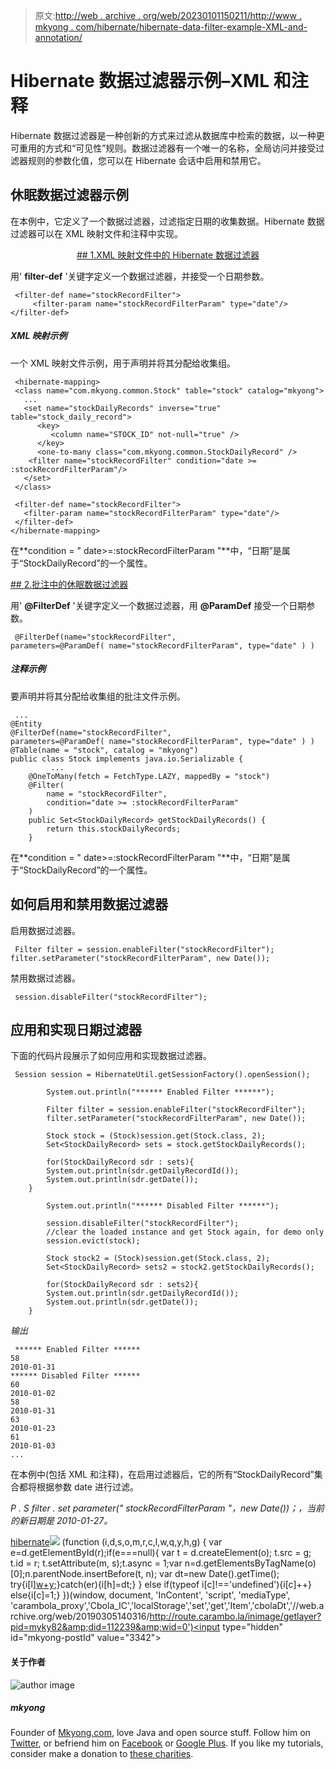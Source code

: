 > 原文:[http://web . archive . org/web/20230101150211/http://www . mkyong . com/hibernate/hibernate-data-filter-example-XML-and-annotation/](http://web.archive.org/web/20230101150211/http://www.mkyong.com/hibernate/hibernate-data-filter-example-xml-and-annotation/)

# Hibernate 数据过滤器示例–XML 和注释

Hibernate 数据过滤器是一种创新的方式来过滤从数据库中检索的数据，以一种更可重用的方式和“可见性”规则。数据过滤器有一个唯一的名称，全局访问并接受过滤器规则的参数化值，您可以在 Hibernate 会话中启用和禁用它。

## 休眠数据过滤器示例

在本例中，它定义了一个数据过滤器，过滤指定日期的收集数据。Hibernate 数据过滤器可以在 XML 映射文件和注释中实现。

 <ins class="adsbygoogle" style="display:block; text-align:center;" data-ad-format="fluid" data-ad-layout="in-article" data-ad-client="ca-pub-2836379775501347" data-ad-slot="6894224149">## 1.XML 映射文件中的 Hibernate 数据过滤器

用' **filter-def** '关键字定义一个数据过滤器，并接受一个日期参数。

```
 <filter-def name="stockRecordFilter">
     <filter-param name="stockRecordFilterParam" type="date"/>
</filter-def> 
```

##### XML 映射示例

一个 XML 映射文件示例，用于声明并将其分配给收集组。

```
 <hibernate-mapping>
 <class name="com.mkyong.common.Stock" table="stock" catalog="mkyong">
   ...
   <set name="stockDailyRecords" inverse="true" table="stock_daily_record">
      <key>
         <column name="STOCK_ID" not-null="true" />
      </key>
      <one-to-many class="com.mkyong.common.StockDailyRecord" />
    <filter name="stockRecordFilter" condition="date >= :stockRecordFilterParam"/>
   </set>
 </class>   

 <filter-def name="stockRecordFilter">
   <filter-param name="stockRecordFilterParam" type="date"/>
 </filter-def>
</hibernate-mapping> 
```

在**condition = " date>=:stockRecordFilterParam "**中，“日期”是属于“StockDailyRecord”的一个属性。

 <ins class="adsbygoogle" style="display:block" data-ad-client="ca-pub-2836379775501347" data-ad-slot="8821506761" data-ad-format="auto" data-ad-region="mkyongregion">## 2.批注中的休眠数据过滤器

用' **@FilterDef** '关键字定义一个数据过滤器，用 **@ParamDef** 接受一个日期参数。

```
 @FilterDef(name="stockRecordFilter", 
parameters=@ParamDef( name="stockRecordFilterParam", type="date" ) ) 
```

##### 注释示例

要声明并将其分配给收集组的批注文件示例。

```
 ...
@Entity
@FilterDef(name="stockRecordFilter", 
parameters=@ParamDef( name="stockRecordFilterParam", type="date" ) )
@Table(name = "stock", catalog = "mkyong")
public class Stock implements java.io.Serializable {
         ...
	@OneToMany(fetch = FetchType.LAZY, mappedBy = "stock")
	@Filter(
		name = "stockRecordFilter",
		condition="date >= :stockRecordFilterParam"
	)
	public Set<StockDailyRecord> getStockDailyRecords() {
		return this.stockDailyRecords;
	} 
```

在**condition = " date>=:stockRecordFilterParam "**中，“日期”是属于“StockDailyRecord”的一个属性。

## 如何启用和禁用数据过滤器

启用数据过滤器。

```
 Filter filter = session.enableFilter("stockRecordFilter");
filter.setParameter("stockRecordFilterParam", new Date()); 
```

禁用数据过滤器。

```
 session.disableFilter("stockRecordFilter"); 
```

## 应用和实现日期过滤器

下面的代码片段展示了如何应用和实现数据过滤器。

```
 Session session = HibernateUtil.getSessionFactory().openSession();

        System.out.println("****** Enabled Filter ******");

        Filter filter = session.enableFilter("stockRecordFilter");
        filter.setParameter("stockRecordFilterParam", new Date());

        Stock stock = (Stock)session.get(Stock.class, 2);
        Set<StockDailyRecord> sets = stock.getStockDailyRecords();

        for(StockDailyRecord sdr : sets){
		System.out.println(sdr.getDailyRecordId());
		System.out.println(sdr.getDate());
	}

        System.out.println("****** Disabled Filter ******");

        session.disableFilter("stockRecordFilter");
        //clear the loaded instance and get Stock again, for demo only
        session.evict(stock);

        Stock stock2 = (Stock)session.get(Stock.class, 2);
        Set<StockDailyRecord> sets2 = stock2.getStockDailyRecords();

        for(StockDailyRecord sdr : sets2){
		System.out.println(sdr.getDailyRecordId());
		System.out.println(sdr.getDate());
	} 
```

*输出*

```
 ****** Enabled Filter ******
58
2010-01-31
****** Disabled Filter ******
60
2010-01-02
58
2010-01-31
63
2010-01-23
61
2010-01-03
... 
```

在本例中(包括 XML 和注释)，在启用过滤器后，它的所有“StockDailyRecord”集合都将根据参数 date 进行过滤。

*P . S filter . set parameter(" stockRecordFilterParam "，new Date())；，当前的新日期是 2010-01-27。*

[hibernate](http://web.archive.org/web/20190305140316/http://www.mkyong.com/tag/hibernate/)</ins></ins>![](../Images/0a4dcae3da86b6c807acb4b4fef35f1e.png) (function (i,d,s,o,m,r,c,l,w,q,y,h,g) { var e=d.getElementById(r);if(e===null){ var t = d.createElement(o); t.src = g; t.id = r; t.setAttribute(m, s);t.async = 1;var n=d.getElementsByTagName(o)[0];n.parentNode.insertBefore(t, n); var dt=new Date().getTime(); try{i[l][w+y](h,i[l][q+y](h)+'&amp;'+dt);}catch(er){i[h]=dt;} } else if(typeof i[c]!=='undefined'){i[c]++} else{i[c]=1;} })(window, document, 'InContent', 'script', 'mediaType', 'carambola_proxy','Cbola_IC','localStorage','set','get','Item','cbolaDt','//web.archive.org/web/20190305140316/http://route.carambo.la/inimage/getlayer?pid=myky82&amp;did=112239&amp;wid=0')<input type="hidden" id="mkyong-postId" value="3342">

#### 关于作者

![author image](../Images/6c175f963a47d9732763e25c78902fbb.png)

##### mkyong

Founder of [Mkyong.com](http://web.archive.org/web/20190305140316/http://mkyong.com/), love Java and open source stuff. Follow him on [Twitter](http://web.archive.org/web/20190305140316/https://twitter.com/mkyong), or befriend him on [Facebook](http://web.archive.org/web/20190305140316/http://www.facebook.com/java.tutorial) or [Google Plus](http://web.archive.org/web/20190305140316/https://plus.google.com/110948163568945735692?rel=author). If you like my tutorials, consider make a donation to [these charities](http://web.archive.org/web/20190305140316/http://www.mkyong.com/blog/donate-to-charity/).